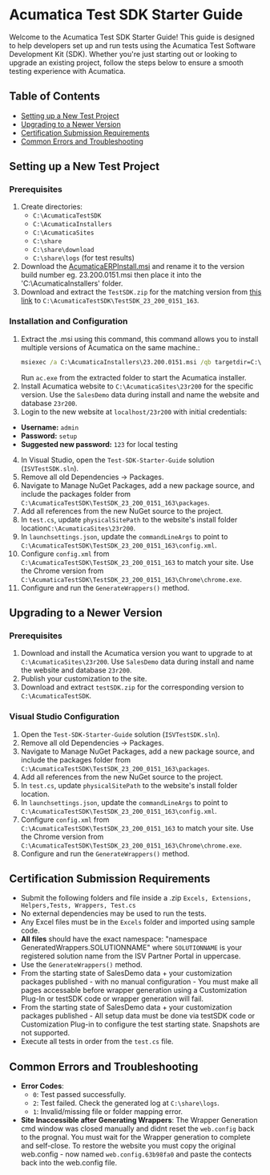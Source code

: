 # Acumatica Test SDK Starter Guide

Welcome to the Acumatica Test SDK Starter Guide! This guide is designed to help developers set up and run tests using the Acumatica Test Software Development Kit (SDK). Whether you're just starting out or looking to upgrade an existing project, follow the steps below to ensure a smooth testing experience with Acumatica.

## Table of Contents
- [Setting up a New Test Project](#setting-up-a-new-test-project)
- [Upgrading to a Newer Version](#upgrading-to-a-newer-version)
- [Certification Submission Requirements](#certification-submission-requirements)
- [Common Errors and Troubleshooting](#common-errors-and-troubleshooting)

## Setting up a New Test Project

### Prerequisites
1. Create directories:
    - `C:\AcumaticaTestSDK`
    - `C:\AcumaticaInstallers`
    - `C:\AcumaticaSites`
    - `C:\share`
    - `C:\share\download`
    - `C:\share\logs` (for test results)
2. Download the [AcumaticaERPInstall.msi](https://builds.acumatica.com/index.html?prefix=builds/23.2/23.200.0151/AcumaticaERP/AcumaticaERPInstall.msi) and rename it to the version build number eg. 23.200.0151.msi then place it into the 'C:\AcumaticaInstallers' folder.
3. Download and extract the `TestSDK.zip` for the matching version from [this link](https://builds.acumatica.com/index.html?prefix=builds/23.2/23.200.0151/TestSDK/) to `C:\AcumaticaTestSDK\TestSDK_23_200_0151_163`.

### Installation and Configuration
1. Extract the .msi using this command, this command allows you to install multiple versions of Acumatica on the same machine.:
    ```cmd
    msiexec /a C:\AcumaticaInstallers\23.200.0151.msi /qb targetdir=C:\AcumaticaInstallers\23.200.0151
    ```
   Run `ac.exe` from the extracted folder to start the Acumatica installer.
2. Install Acumatica website to `C:\AcumaticaSites\23r200` for the specific version. Use the `SalesDemo` data during install and name the website and database `23r200`.
3. Login to the new website at `localhost/23r200` with initial credentials: 
- **Username:** `admin`
- **Password:** `setup`
- **Suggested new password:** `123` for local testing 
4. In Visual Studio, open the `Test-SDK-Starter-Guide` solution (`ISVTestSDK.sln`).
5. Remove all old Dependencies -> Packages.
6. Navigate to Manage NuGet Packages, add a new package source, and include the packages folder from `C:\AcumaticaTestSDK\TestSDK_23_200_0151_163\packages`.
7. Add all references from the new NuGet source to the project.
8. In `test.cs`, update `physicalSitePath` to the website's install folder location`C:\AcumaticaSites\23r200`.
9. In `launchsettings.json`, update the `commandLineArgs` to point to `C:\AcumaticaTestSDK\TestSDK_23_200_0151_163\config.xml`.
10. Configure `config.xml` from `C:\AcumaticaTestSDK\TestSDK_23_200_0151_163` to match your site. Use the Chrome version from `C:\AcumaticaTestSDK\TestSDK_23_200_0151_163\Chrome\chrome.exe`.
11. Configure and run the `GenerateWrappers()` method.

## Upgrading to a Newer Version

### Prerequisites
1. Download and install the Acumatica version you want to upgrade to at `C:\AcumaticaSites\23r200`. Use `SalesDemo` data during install and name the website and database `23r200`.
2. Publish your customization to the site.
3. Download and extract `testSDK.zip` for the corresponding version to `C:\AcumaticaTestSDK`.

### Visual Studio Configuration
1. Open the `Test-SDK-Starter-Guide` solution (`ISVTestSDK.sln`).
2. Remove all old Dependencies -> Packages.
3. Navigate to Manage NuGet Packages, add a new package source, and include the packages folder from `C:\AcumaticaTestSDK\TestSDK_23_200_0151_163\packages`.
4. Add all references from the new NuGet source to the project.
5. In `test.cs`, update `physicalSitePath` to the website's install folder location.
6. In `launchsettings.json`, update the `commandLineArgs` to point to `C:\AcumaticaTestSDK\TestSDK_23_200_0151_163\config.xml`.
7. Configure `config.xml` from `C:\AcumaticaTestSDK\TestSDK_23_200_0151_163` to match your site. Use the Chrome version from `C:\AcumaticaTestSDK\TestSDK_23_200_0151_163\Chrome\chrome.exe`.
8. Configure and run the `GenerateWrappers()` method.

## Certification Submission Requirements
- Submit the following folders and file inside a .zip `Excels, Extensions, Helpers,Tests, Wrappers, Test.cs`
- No external dependencies may be used to run the tests.
- Any Excel files must be in the `Excels` folder and imported using sample code.
- **All files** should have the exact namespace: "namespace GeneratedWrappers.SOLUTIONNAME" where `SOLUTIONNAME` is your registered solution name from the ISV Partner Portal in uppercase.
- Use the `GenerateWrappers()` method.
- From the starting state of SalesDemo data + your customization packages published - with no manual configuration - You must make all pages accessable before wrapper generation using a Customization Plug-In or testSDK code or wrapper generation will fail.
- From the starting state of SalesDemo data + your customization packages published - All setup data must be done via testSDK code or Customization Plug-in to configure the test starting state. Snapshots are not supported.
- Execute all tests in order from the `test.cs` file.

## Common Errors and Troubleshooting
- **Error Codes**:
  - `0`: Test passed successfully.
  - `2`: Test failed. Check the generated log at `C:\share\logs`.
  - `1`: Invalid/missing file or folder mapping error.
- **Site Inaccessible after Generating Wrappers**: The Wrapper Generation cmd window was closed manually and didnt reset the `web.config` back to the prognal. You must wait for the Wrapper generation to complete and self-close. To restore the website you must copy the original web.config - now named `web.config.63b98fa0` and paste the contects back into the web.config file.
